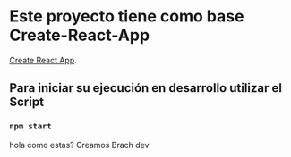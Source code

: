 # Este proyecto tiene como base Create-React-App 

[Create React App](https://github.com/facebook/create-react-app).

## Para iniciar su ejecución en desarrollo utilizar el Script


### `npm start`


hola
como estas? 
Creamos Brach dev
